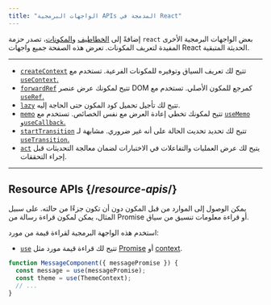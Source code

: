 ```yaml
---
title: "الواجهات البرمجية APIs المدمجة في React"
---
```


<Intro>

إضافةً إلى [الخطاطيف](/reference/react) و[المكونات](/reference/react/components)، تصدر حزمة `react` بعض الواجهات البرمجية الأخرى المفيدة لتعريف المكونات. تعرض هذه الصفحة جميع واجهات React الحديثة المتبقية.

</Intro>

---

* [`createContext`](/reference/react/createContext) تتيح لك تعريف السياق وتوفيره للمكونات الفرعية. تستخدم مع [`useContext`.](/reference/react/useContext)
* [`forwardRef`](/reference/react/forwardRef) تتيح لمكونك عرض عنصر DOM كمرجع للمكون الأصلي. تستخدم مع [`useRef`.](/reference/react/useRef)
* [`lazy`](/reference/react/lazy) تتيح لك تأجيل تحميل كود المكون حتى الحاجة إليه.
* [`memo`](/reference/react/memo) تتيح لمكونك تخطي إعادة العرض مع نفس الخصائص. تستخدم مع [`useMemo`](/reference/react/useMemo) و[`useCallback`.](/reference/react/useCallback)
* [`startTransition`](/reference/react/startTransition) تتيح لك تحديد تحديث الحالة على أنه غير ضروري. مشابهة لـ [`useTransition`.](/reference/react/useTransition)
* [`act`](/reference/react/act) يتيح لك عرض العمليات والتفاعلات في الاختبارات لضمان معالجة التحديثات قبل إجراء التحققات.

---

## Resource APIs {/*resource-apis*/}

يمكن الوصول إلى الموارد من قبل المكون دون أن تكون جزءًا من حالته. على سبيل المثال، يمكن لمكون قراءة رسالة من Promise أو قراءة معلومات تنسيق من سياق.

استخدم هذه الواجهة البرمجية لقراءة قيمة من مورد:

* [`use`](/reference/react/use) تتيح لك قراءة قيمة مورد مثل [Promise](https://developer.mozilla.org/en-US/docs/Web/JavaScript/Reference/Global_Objects/Promise) أو [context](/learn/passing-data-deeply-with-context).
```js
function MessageComponent({ messagePromise }) {
  const message = use(messagePromise);
  const theme = use(ThemeContext);
  // ...
}
```